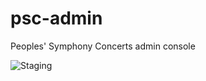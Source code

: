 psc-admin
=========

Peoples' Symphony Concerts admin console

![Staging](https://www.codeship.io/projects/71338ec0-487f-0130-e312-1231381d8b8c/status?branch=master 'Staging')

